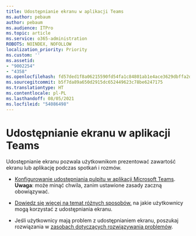 ```yaml
---
title: Udostępnianie ekranu w aplikacji Teams
ms.author: pebaum
author: pebaum
ms.audience: ITPro
ms.topic: article
ms.service: o365-administration
ROBOTS: NOINDEX, NOFOLLOW
localization_priority: Priority
ms.custom: ''
ms.assetid:
- "9002254"
- "4358"
ms.openlocfilehash: fd57ded1f8a06215590fd54fa1c84801ab1e4ace3629dbffa2d08026139a96fd
ms.sourcegitcommit: b5f7da89a650d2915dc652449623c78be6247175
ms.translationtype: HT
ms.contentlocale: pl-PL
ms.lasthandoff: 08/05/2021
ms.locfileid: "54086498"
---
```

# <a name="screen-sharing-with-teams"></a>Udostępnianie ekranu w aplikacji Teams

Udostępnianie ekranu pozwala użytkownikom prezentować zawartość ekranu lub aplikację podczas spotkań i rozmów.

- [Konfigurowanie udostępniania pulpitu w aplikacji Microsoft Teams](https://docs.microsoft.com/microsoftteams/configure-desktop-sharing). **Uwaga**: może minąć chwila, zanim ustawione zasady zaczną obowiązywać. 

- [Dowiedz się więcej na temat różnych sposobów,](https://docs.microsoft.com/microsoftteams/meeting-policies-in-teams#meeting-policy-settings---content-sharing) na jakie użytkownicy mogą korzystać z udostępniania ekranu. 

- Jeśli użytkownicy mają problem z udostępnianiem ekranu, poszukaj rozwiązania w [zasobach dotyczących rozwiązywania problemów](https://docs.microsoft.com/microsoftteams/connectivity-issues). 
